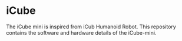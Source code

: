 # iCube
The iCube mini is inspired from iCub Humanoid Robot. This repository contains the software and hardware details of the iCube-mini.
